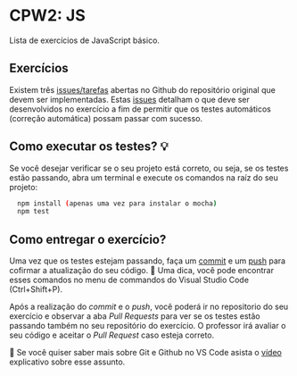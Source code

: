 # CPW2: JS

Lista de exercícios de JavaScript básico.

## Exercícios

Existem três [issues/tarefas](https://github.com/rpmhub/cpw2-js/issues) abertas
no Github do repositório original que devem ser implementadas. Estas 
[issues](https://github.com/rpmhub/cpw2-js/issues) detalham o que deve ser 
desenvolvidos no exercício a fim de permitir que os testes automáticos 
(correção automática) possam passar com sucesso.

## Como executar os testes? 💡

Se você desejar verificar se o seu projeto está correto, ou seja, se os testes 
estão passando, abra um terminal e execute os comandos na raíz  do seu 
projeto:

```sh
  npm install (apenas uma vez para instalar o mocha)
  npm test
```

## Como entregar o exercício?

Uma vez que os testes estejam passando, faça um 
[commit](https://code.visualstudio.com/docs/sourcecontrol/overview#_commit) e 
um [push](https://code.visualstudio.com/docs/sourcecontrol/overview#_remotes)
para cofirmar a atualização do seu código. 🚨 Uma dica, você pode encontrar esses 
comandos no menu de commandos do Visual Studio Code (Ctrl+Shift+P).

Após a realização do *commit* e o *push*, você poderá ir no repositorio do seu 
exercício e observar a aba *Pull Requests* para ver se os testes estão passando 
também no seu repositório do exercício. O professor irá avaliar o seu código e 
aceitar o *Pull Request* caso esteja correto.

🚨 Se você quiser saber mais sobre Git e Github no VS Code asista o 
[vídeo](https://www.youtube.com/watch?v=SDowGAvT0l0) explicativo sobre esse
assunto.
